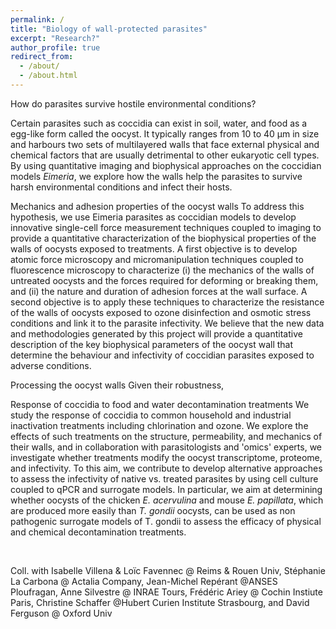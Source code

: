 ```yaml
---
permalink: /
title: "Biology of wall-protected parasites"
excerpt: "Research?"
author_profile: true
redirect_from: 
  - /about/
  - /about.html
---
```



How do parasites survive hostile environmental conditions? 

Certain parasites such as coccidia can exist in soil, water, and food as a egg-like form called the oocyst. It typically ranges from 10 to 40 µm in size and harbours two sets of multilayered walls that face external physical and chemical factors that are usually detrimental to other eukaryotic cell types. By using quantitative imaging and biophysical approaches on the coccidian models *Eimeria*, we explore how the walls help the parasites to survive harsh environmental conditions and infect their hosts. 

Mechanics and adhesion properties of the oocyst walls
 To address this hypothesis, we use Eimeria parasites as coccidian models to develop innovative single-cell force measurement techniques coupled to imaging to provide a quantitative characterization of the biophysical properties of the walls of oocysts exposed to treatments. A first objective is to develop atomic force microscopy and micromanipulation techniques coupled to fluorescence microscopy to characterize (i) the mechanics of the walls of untreated oocysts and the forces required for deforming or breaking them, and (ii) the nature and duration of adhesion forces at the wall surface. A second objective is to apply these techniques to characterize the resistance of the walls of oocysts exposed to ozone disinfection and osmotic stress conditions and link it to the parasite infectivity. We believe that the new data and methodologies generated by this project will provide a quantitative description of the key biophysical parameters of the oocyst wall that determine the behaviour and infectivity of coccidian parasites exposed to adverse conditions.

Processing the oocyst walls
Given their robustness, 

Response of coccidia to food and water decontamination treatments
We study the response of coccidia to common household and industrial inactivation treatments including chlorination and ozone. We explore the effects of such treatments on the structure, permeability, and mechanics of their walls, and in collaboration with parasitologists and 'omics' experts, we investigate whether treatments modify the oocyst transcriptome, proteome, and infectivity. To this aim, we contribute to develop alternative approaches to assess the infectivity of native vs. treated parasites by using cell culture coupled to qPCR and surrogate models. In particular, we aim at determining whether oocysts of the chicken *E. acervulina* and mouse *E. papillata*, which are produced more easily than *T. gondii* oocysts, can be used as non pathogenic surrogate models of T. gondii to assess the efficacy of physical and chemical decontamination treatments.

​

Coll. with Isabelle Villena & Loïc Favennec @ Reims & Rouen Univ, Stéphanie La Carbona @ Actalia Company, Jean-Michel Repérant @ANSES Ploufragan, Anne Silvestre @ INRAE Tours, Frédéric Ariey @ Cochin Instiute Paris, Christine Schaffer @Hubert Curien Institute Strasbourg, and David Ferguson @ Oxford Univ

​
